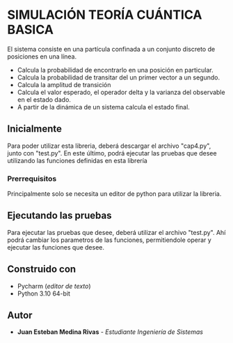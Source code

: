 # SIMULACIÓN TEORÍA CUÁNTICA BASICA

El sistema consiste en una partícula confinada a un conjunto discreto de posiciones en una línea. 

* Calcula la probabilidad de encontrarlo en una posición en particular.
* Calcula la probabilidad de transitar del un primer vector a un segundo.
* Calcula la amplitud de transición
* Calcula el valor esperado, el operador delta y la varianza del observable en el estado dado.
* A partir de la dinámica de un sistema calcula el estado final.

## Inicialmente

Para poder utilizar esta libreria, deberá descargar el archivo "cap4.py", junto con
"test.py". En este último, podrá ejecutar las pruebas que desee utilizando las funciones
definidas en esta librería

### Prerrequisitos

Principalmente solo se necesita un editor de python para utilizar la libreria.

## Ejecutando las pruebas

Para ejecutar las pruebas que desee, deberá utilizar el archivo "test.py". Ahí podrá cambiar los
parametros de las funciones, permitiendole operar y ejecutar las funciones que desee. 

## Construido con

* Pycharm (*editor de texto*)
* Python 3.10 64-bit

## Autor

* **Juan Esteban Medina Rivas** - *Estudiante Ingeniería de Sistemas* 

